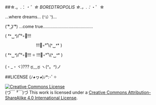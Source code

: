 ##☆.。.：*・゜☆ BOREDTROPOLIS ☆.。.：*・゜☆

...where dreams... (◜௰◝)...

( ͡° ͜ʖ ͡°) ...come true.........................................

( \*❛‿❛)/˚°◦:octopus:!!!

&nbsp;&nbsp;&nbsp;&nbsp;&nbsp;&nbsp;&nbsp;&nbsp;&nbsp;&nbsp;&nbsp;&nbsp;&nbsp;&nbsp;&nbsp;&nbsp;&nbsp;&nbsp;&nbsp;&nbsp;&nbsp;&nbsp;&nbsp;&nbsp;&nbsp;&nbsp;!!!:octopus:◦°˚\\(❛‿❛\* )

( \*❛‿❛)/˚°◦:octopus:!!! :star: !!!:octopus:◦°˚\\(❛‿❛\* )

(・_・ヾ)??? ಥ﹏ಥ ヽ(^。^)ノ

##LICENSE (ﾉ◕ヮ◕)ﾉ*:･ﾟ✧

<a rel="license" href="http://creativecommons.org/licenses/by-sa/4.0/"><img alt="Creative Commons License" style="border-width:0" src="http://i.creativecommons.org/l/by-sa/4.0/88x31.png" /></a><br />(づ￣ ³￣)づ This work is licensed under a <a rel="license" href="http://creativecommons.org/licenses/by-sa/4.0/">Creative Commons Attribution-ShareAlike 4.0 International License</a>.
